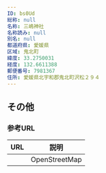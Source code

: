 ```yaml
---
ID: bs0Ud
総称: null
名称: 三嶋神社
名称読み: null
別名: null
都道府県: 愛媛県
区域: 鬼北町
緯度: 33.2750031
経度: 132.6611388
郵便番号: 7981367
住所: 愛媛県北宇和郡鬼北町沢松２９４
---
```


## その他

### 参考URL

| URL | 説明          |
| --- | ------------- |
|     | OpenStreetMap |
